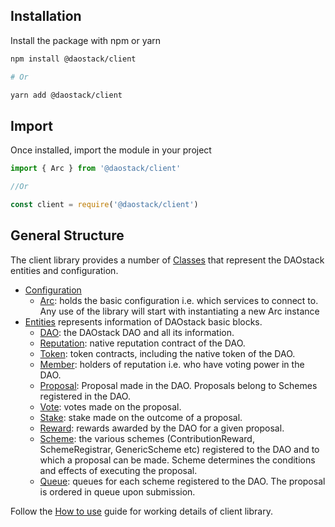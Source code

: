 ## Installation

Install the package with npm or yarn
```sh
npm install @daostack/client

# Or

yarn add @daostack/client
```

## Import

Once installed, import the module in your project

```js
import { Arc } from '@daostack/client'

//Or

const client = require('@daostack/client')
```

## General Structure

The client library provides a number of [Classes](https://daostack.github.io/client/docs/globals.html#classes) that represent the DAOstack entities and configuration.

- [Configuration](#initialization-arc-configuration)
    - [Arc](https://daostack.github.io/client/docs/classes/arc.html): holds the basic configuration i.e. which services to connect to. Any use of the library will start with instantiating a new Arc instance
- [Entities](#entities-dao-proposals-vote-etc) represents information of DAOstack basic blocks.
    - [DAO](https://daostack.github.io/client/docs/classes/dao.html): the DAOstack DAO and all its information.
    - [Reputation](https://daostack.github.io/client/docs/classes/reputation.html): native reputation contract of the DAO.
    - [Token](https://daostack.github.io/client/docs/classes/token.html): token contracts, including the native token of the DAO.
    - [Member](https://daostack.github.io/client/docs/classes/member.html): holders of reputation i.e. who have voting power in the DAO.
    - [Proposal](https://daostack.github.io/client/docs/classes/proposal.html): Proposal made in the DAO. Proposals belong to Schemes registered in the DAO.
    - [Vote](https://daostack.github.io/client/docs/classes/vote.html): votes made on the proposal.
    - [Stake](https://daostack.github.io/client/docs/classes/stake.html): stake made on the outcome of a proposal.
    - [Reward](https://daostack.github.io/client/docs/classes/reward.html): rewards awarded by the DAO for a given proposal.
    - [Scheme](https://daostack.github.io/client/docs/classes/scheme.html): the various schemes (ContributionReward, SchemeRegistrar, GenericScheme etc) registered to the DAO and to which a proposal can be made. Scheme determines the conditions and effects of executing the proposal.
    - [Queue](https://daostack.github.io/client/docs/classes/queue.html): queues for each scheme registered to the DAO. The proposal is ordered in queue upon submission.

Follow the [How to use](../howToUseClient) guide for working details of client library.
